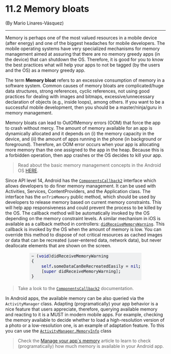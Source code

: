 # 11.2 Memory bloats
\(By Mario Linares-Vásquez\)

___

Memory is perhaps one of the most valued resources in a mobile device (after energy) and one of the biggest headaches for mobile developers. The mobile operating systems have very specialized mechanisms for memory management aimed at assuring that there are no memory greedy apps (in the device) that can shutdown the OS. Therefore, it is good for you to know the best practices what will help your apps to not be tagged (by the users and the OS) as a memory greedy app.

The term **Memory bloat** refers to an excessive consumption of memory in a software system. Common causes of memory bloats are complicated/huge data structures, strong references, cyclic references, not using good practices for dealing with images and bitmaps, excessive/unnecessary declaration of objects (e.g., inside loops), among others. If you want to be a successful mobile development, then you should be a master/ninja/guru in memory management.

Memory bloats can lead to OutOfMemory errors (OOM) that force the app to crash without mercy. The amount of memory available for an app is dynamically allocated and it depends on (i) the memory capacity in the device, and (ii) the amount of apps running in the phone (in background or foreground). Therefore, an OOM error occurs when your app is allocating more memory than the one assigned to the app in the heap. Because this is a forbidden operation, then app crashes or the OS decides to kill your app. 


> Read about the basic memory management concepts in the Android OS [HERE](https://developer.android.com/topic/performance/memory-overview).

Since API level 14, Android has the [`ComponentsCallback2`](https://developer.android.com/reference/android/content/ComponentCallbacks2) interface which allows developers to do finer memory management. It can be used with Activities, Services,  ContentProviders, and the Application class. The interface has the `onTrimMemory` public method, which should be used by developers to release memory based on current memory constraints. This will help app responsiveness and could prevent the process to be killed by the OS. The callback method will be automatically invoked by the OS depending on the memory constraint levels. A similar mechanism in iOS is available as a callback method in  controllers: [`didReceiveMemoryWarning`](https://developer.apple.com/documentation/uikit/uiviewcontroller/1621409-didreceivememorywarning). This callback is invoked by the OS when the amount of memory is low. You can override this method to dispose of not critical resources as cached images or data that can be recreated (user-entered data, network data), but never deallocate elements that are shown on the screen. 

<p align="center"><img width="70%" src="../assets/memory-warning.png"/>
</p>
 
> Take a look to the [`ComponentsCallback2`](https://developer.android.com/reference/android/content/ComponentCallbacks2) documentation.


In Android apps, the available memory can be also queried via the `ActivityManager` class.  Adapting (programatically) your app behavior is a nice feature that users appreciate, therefore, querying available memory and reacting to it is a MUST in modern mobile apps. For example, checking the memory available to decide whether to load a high-resolution version of a photo or a low-resolution one, is an example of adaptation feature. To this you can use the [`ActivityManager.MemoryInfo`](https://developer.android.com/reference/android/app/ActivityManager.MemoryInfo) class


> Check the [Manage your app´s memory](https://developer.android.com/topic/performance/memory#CheckHowMuchMemory) article to learn to check (programatically) how much memory is available in your Android app.
